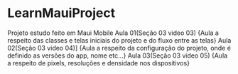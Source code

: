 # LearnMauiProject
Projeto estudo feito em Maui Mobile
Aula 01(Seção 03 video 03)
{Aula a respeito das classes e telas iniciais do projeto e do fluxo entre as telas}
Aula 02(Seção 03 video 04)]
{Aula a respeito da configuração do projeto, onde é definido as versões do app, nome etc...}
Aula 03(Seção 03 video 05)
{Aula a respeito de pixels, resoluções e densidade nos dispositivos}
